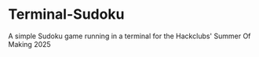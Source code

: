 # Terminal-Sudoku
A simple Sudoku game running in a terminal for the Hackclubs' Summer Of Making 2025
